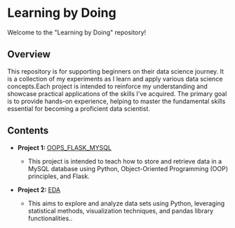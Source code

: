 # Learning by Doing

Welcome to the "Learning by Doing" repository!

## Overview


This repository is for supporting beginners on their data science journey. It is a collection of my experiments  as I learn and apply various data science concepts.Each project is intended to reinforce my understanding and showcase practical applications of the skills I've acquired. The primary goal is to provide hands-on experience, helping to master the fundamental skills essential for becoming a proficient data scientist.

## Contents

- **Project 1:** [OOPS_FLASK_MYSQL](https://github.com/Ambily313/LearningByDoing/tree/main/OOPS_FLASK_MYSQL)
  - This project is intended to teach how to store and retrieve data in a MySQL database using Python, Object-Oriented Programming (OOP) principles, and Flask.


- **Project 2:** [EDA](https://github.com/Ambily313/LearningByDoing/tree/main/EDA)
  - This  aims to explore and analyze data sets using Python, leveraging statistical methods, visualization techniques, and pandas library functionalities..





    
